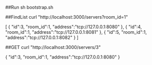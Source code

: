 ##Run
sh bootstrap.sh

##FindList
curl "http://localhost:3000/servers?room_id=1"

[
    {
        "id":3,
        "room_id":1,
        "address":"tcp://127.0.0.1:8080"
    },
    {
        "id":4,
        "room_id":1,
        "address":"tcp://127.0.0.1:8081"
    },
    {
        "id":5,
        "room_id":1,
        "address":"tcp://127.0.0.1:8082"
    }
]

##GET
curl "http://localhost:3000/servers/3"

{
    "id":3,
    "room_id":1,
    "address":"tcp://127.0.0.1:8080"
}
